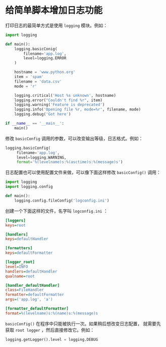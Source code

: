 # 给简单脚本增加日志功能

打印日志的最简单方式是使用 `logging` 模块。例如：

```python
import logging

def main():
    logging.basicConig(
        filename='app.log',
        level=logging.ERROR
    )

    hostname = 'www.python.org'
    item = 'spam'
    filename = 'data.csv'
    mode = 'r'

    logging.critical('Host %s unknown', hostname)
    logging.error("Couldn't find %r", item)
    logging.warning('Feature is deprecated')
    logging.info('Opening file %r, mode=%r', filename, mode)
    logging.debug('Got here')

if __name__ == '__main__':
    main()
```

修改 `basicConfig` 调用的参数，可以改变输出等级，日志格式。例如：

```python
logging.basicConfig(
     filename='app.log',
     level=logging.WARNING,
     format='%(levelname)s:%(asctime)s:%(message)s')
```

日志配置也可以使用配置文件来做，可以像下面这样修改 `basicConfig()` 调用：

```python
import logging
import logging.config

def main():
    logging.config.fileConfig('logconfig.ini')
```

创建一个下面这样的文件，名字叫 `logconfig.ini` ：

```ini
[loggers]
keys=root

[handlers]
keys=defaultHandler

[formatters]
keys=defaultFormatter

[logger_root]
level=INFO
handlers=defaultHandler
qualname=root

[handler_defaultHandler]
class=FileHandler
formatter=defaultFormatter
args=('app.log', 'a')

[formatter_defaultFormatter]
format=%(levelname)s:%(name)s:%(message)s
```

`basicConfig()` 在程序中只能被执行一次。如果稍后想改变日志配置， 就需要先获取 `root logger` ，然后直接修改它。例如：

```python
logging.getLogger().level = logging.DEBUG
```

